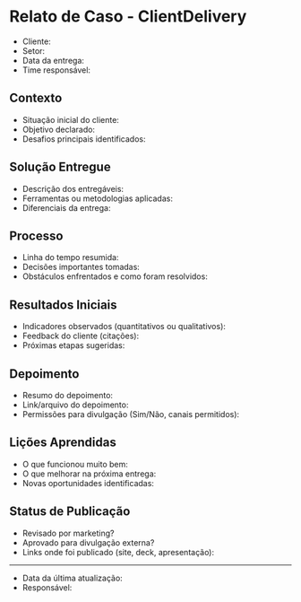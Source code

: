 # Relato de Caso - ClientDelivery

- Cliente:
- Setor:
- Data da entrega:
- Time responsável:

## Contexto

- Situação inicial do cliente:
- Objetivo declarado:
- Desafios principais identificados:

## Solução Entregue

- Descrição dos entregáveis:
- Ferramentas ou metodologias aplicadas:
- Diferenciais da entrega:

## Processo

- Linha do tempo resumida:
- Decisões importantes tomadas:
- Obstáculos enfrentados e como foram resolvidos:

## Resultados Iniciais

- Indicadores observados (quantitativos ou qualitativos):
- Feedback do cliente (citações):
- Próximas etapas sugeridas:

## Depoimento

- Resumo do depoimento:
- Link/arquivo do depoimento:
- Permissões para divulgação (Sim/Não, canais permitidos):

## Lições Aprendidas

- O que funcionou muito bem:
- O que melhorar na próxima entrega:
- Novas oportunidades identificadas:

## Status de Publicação

- Revisado por marketing?
- Aprovado para divulgação externa?
- Links onde foi publicado (site, deck, apresentação):

---

- Data da última atualização:
- Responsável:
